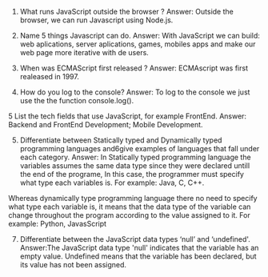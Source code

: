1.  What runs JavaScript outside the browser ?
	Answer: Outside the browser, we can run Javascript using Node.js.

2. Name 5 things Javascript can do.
	Answer: With JavaScript we can build: web aplications, server aplications, games, mobiles apps and make our web page more iterative with de users.

3. When was ECMAScript first released ?
	Answer: ECMAscript was first realeased in 1997.

4. How do you log to the console?
	Answer: To log to the console we just use the the function console.log().

5 List the tech fields that use JavaScript, for example FrontEnd.
	Answer: Backend and FrontEnd Development; Mobile Development.

5. Differentiate between Statically typed and Dynamically typed programming languages and6give examples of languages that fall under each category.
	Answer: In Statically typed programming language the variables assumes the same data type since they were declared untill the end of the programe, In this case, the programmer must specify what type each variables is. For example: Java, C, C++.

Whereas dynamically type programming language there no need to specify what type each variable is, it means that the data type of the variable can change throughout the program according to the value assigned to it. For example: Python, JavasScript

7. Differentiate between the JavaScript data types ‘null’ and ‘undefined'.
	Answer:The JavaScript data type 'null' indicates that the variable has an empty value. Undefined means that the variable has been declared, but its value has not been assigned.